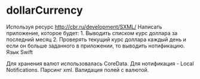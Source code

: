 # dollarCurrency
Используя ресурс http://cbr.ru/development/SXML/ Написать приложение, которое будет: 1. Выводить списком курс доллара за последний месяц 2. Проверять текущий курс доллара каждый день и если он больше заданного в приложении, то выводить нотификацию. Язык Swift

Для хранения валют использовалась CoreData.
Для нотификация - Local Notifications.
Парсинг xml.
Валидация полей с валютой.
